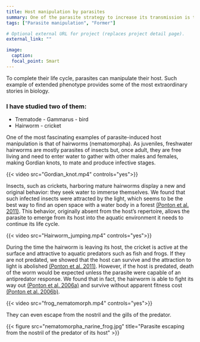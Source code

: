 ```yaml
---
title: Host manipulation by parasites
summary: One of the parasite strategy to increase its transmission is to manipulates its host. I started science by studying such strategy.
tags: ["Parasite manipulation", "Former"]

# Optional external URL for project (replaces project detail page).
external_link: ""

image:
  caption:
  focal_point: Smart
---
```


To complete their life cycle, parasites can manipulate their host. Such example of extended phenotype provides some of the most extraordinary stories in biology. 
<h3>I have studied two of them:</h3>
<ul>
  <li>Trematode - Gammarus - bird </li>
  <li>Hairworm - cricket</li>
</ul>  

One of the most fascinating examples of parasite-induced host manipulation is that of hairworms (nematomorpha). As juveniles, freshwater hairworms are mostly parasites of insects but, once adult, they are free living and need to enter water to gather with other males and females, making Gordian knots, to mate and produce infective stages. 

{{< video src="Gordian_knot.mp4" controls="yes">}} 

Insects, such as crickets, harboring mature hairworms display a new and original behavior: they seek water to immerse themselves. We found that such infected insects were attracted by the light, which seems to be the best way to find an open space with a water body in a forest [(Ponton et al. 2011)](Ponton_BehavEcol_2011.pdf). This behavior, originally absent from the host’s repertoire, allows the parasite to emerge from its host into the aquatic environment it needs to continue its life cycle.

{{< video src="Hairworm_jumping.mp4" controls="yes">}} 

During the time the hairworm is leaving its host, the cricket is active at the surface and attractive to aquatic predators such as fish and frogs. If they are not predated, we showed that the host can survive and the attraction to light is abolished [(Ponton et al. 2011)](Ponton_BehavEcol_2011.pdf). However, if the host is predated, death of the worm would be expected unless the parasite were capable of an antipredator response. We found that in fact, the hairworm is able to fight its way out [(Ponton et al. 2006a)](Ponton_Nature_2006.pdf) and survive without apparent fitness cost [(Ponton et al. 2006b)](Ponton_parasito_2006.pdf). 

{{< video src="frog_nematomorph.mp4" controls="yes">}}

They can even escape from the nostril and the gills of the predator.

{{< figure src="nematomorpha_narine_frog.jpg" title="Parasite escaping from the nostril of the predator of its host" >}}
